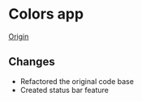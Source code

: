 # Colors app

[Origin](https://www.youtube.com/watch?v=OaNICHKM5KM)

## Changes

- Refactored the original code base
- Created status bar feature
